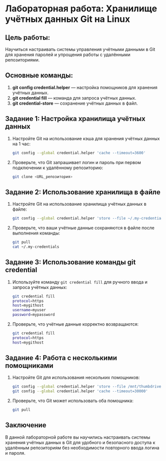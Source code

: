 
# Лабораторная работа: Хранилище учётных данных Git на Linux

## Цель работы:
Научиться настраивать системы управления учётными данными в Git для хранения паролей и упрощения работы с удалёнными репозиториями.

## Основные команды:
1. **git config credential.helper** — настройка помощников для хранения учётных данных.
2. **git credential fill** — команда для запроса учётных данных.
3. **git credential-store** — сохранение учётных данных в файл.

## Задание 1: Настройка хранилища учётных данных
1. Настройте Git на использование кэша для хранения учётных данных на 1 час:
    ```bash
    git config --global credential.helper 'cache --timeout=3600'
    ```

2. Проверьте, что Git запрашивает логин и пароль при первом подключении к удалённому репозиторию:
    ```bash
    git clone <URL_репозитория>
    ```

## Задание 2: Использование хранилища в файле
1. Настройте Git на использование хранилища учётных данных в файле:
    ```bash
    git config --global credential.helper 'store --file ~/.my-credentials'
    ```

2. Проверьте, что ваши учётные данные сохраняются в файле после выполнения команды:
    ```bash
    git pull
    cat ~/.my-credentials
    ```

## Задание 3: Использование команды git credential
1. Используйте команду `git credential fill` для ручного ввода и запроса учётных данных:
    ```bash
    git credential fill
    protocol=https
    host=mygithost
    username=myuser
    password=mypassword
    ```

2. Проверьте, что учётные данные корректно возвращаются:
    ```bash
    git credential fill
    protocol=https
    host=mygithost
    ```

## Задание 4: Работа с несколькими помощниками
1. Настройте Git для использования нескольких помощников:
    ```bash
    git config --global credential.helper 'store --file /mnt/thumbdrive/.git-credentials'
    git config --global credential.helper 'cache --timeout=30000'
    ```

2. Проверьте, что Git может использовать оба помощника:
    ```bash
    git pull
    ```

## Заключение
В данной лабораторной работе вы научились настраивать системы хранения учётных данных в Git для удобного и безопасного доступа к удалённым репозиториям без необходимости повторного ввода логина и пароля.
